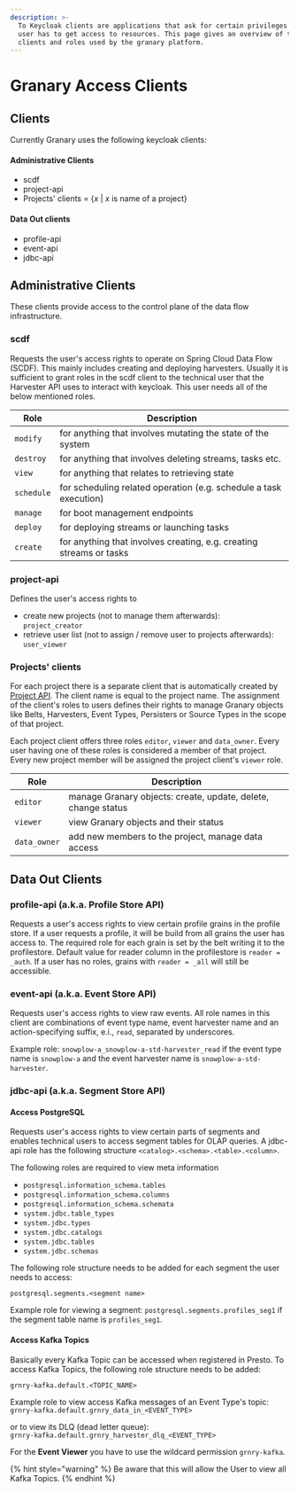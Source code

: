 ```yaml
---
description: >-
  To Keycloak clients are applications that ask for certain privileges (roles) a
  user has to get access to resources. This page gives an overview of the
  clients and roles used by the granary platform.
---
```


# Granary Access Clients

## Clients

Currently Granary uses the following keycloak clients:

#### Administrative Clients

* scdf
* project-api
* Projects' clients = {_x_ | _x_ is name of a project}

#### Data Out clients

* profile-api
* event-api
* jdbc-api

## Administrative Clients

These clients provide access to the control plane of the data flow infrastructure.

### scdf

Requests the user's access rights to operate on Spring Cloud Data Flow (SCDF). This mainly includes creating and deploying harvesters. Usually it is sufficient to grant roles in the scdf client to the technical user that the Harvester API uses to interact with keycloak. This user needs all of the below mentioned roles.

| Role       | Description                                                         |
| ---------- | ------------------------------------------------------------------- |
| `modify`   | for anything that involves mutating the state of the system         |
| `destroy`  | for anything that involves deleting streams, tasks etc.             |
| `view`     | for anything that relates to retrieving state                       |
| `schedule` | for scheduling related operation (e.g. schedule a task execution)   |
| `manage`   | for boot management endpoints                                       |
| `deploy`   | for deploying streams or launching tasks                            |
| `create`   | for anything that involves creating, e.g. creating streams or tasks |

### project-api

Defines the user's access rights to 

* create new projects (not to manage them afterwards):\
  `project_creator`
* retrieve user list (not to assign / remove user to projects afterwards):\
  `user_viewer`

### Projects' clients

For each project there is a separate client that is automatically created by [Project API](../../developer-reference/api-reference/project-api.md#create-project). The client name is equal to the project name. The assignment of the client's roles to users defines their rights to manage Granary objects like Belts, Harvesters, Event Types, Persisters or Source Types in the scope of that project.

Each project client offers three roles `editor`, `viewer` and `data_owner`. Every user having one of these roles is considered a member of that project. Every new project member will be assigned the project client's `viewer` role.

| Role         | Description                                                   |
| ------------ | ------------------------------------------------------------- |
| `editor`     | manage Granary objects: create, update, delete, change status |
| `viewer`     | view Granary objects and their status                         |
| `data_owner` | add new members to the project, manage data access            |

## Data Out Clients

### profile-api (a.k.a. Profile Store API)

Requests a user's access rights to view certain profile grains in the profile store. If a user requests a profile, it will be build from all grains the user has access to. The required role for each grain is set by the belt writing it to the profilestore. Default value for reader column in the profilestore is `reader = _auth`. If a user has no roles, grains with `reader = _all` will still be accessible.

### event-api (a.k.a. Event Store API)

Requests user's access rights to view raw events. All role names in this client are combinations of event type name, event harvester name and an action-specifying suffix, e.i., `read`, separated by underscores.

Example role: `snowplow-a_snowplow-a-std-harvester_read` if the event type name is `snowplow-a` and the event harvester name is `snowplow-a-std-harvester`. 

### jdbc-api (a.k.a. Segment Store API)

#### Access PostgreSQL

Requests user's access rights to view certain parts of segments and enables technical users to access segment tables for OLAP queries. A jdbc-api role has the following structure  `<catalog>.<schema>.<table>.<column>`.

The following roles are required to view meta information

* `postgresql.information_schema.tables`
* `postgresql.information_schema.columns`
* `postgresql.information_schema.schemata`
* `system.jdbc.table_types`
* `system.jdbc.types`
* `system.jdbc.catalogs`
* `system.jdbc.tables`
* `system.jdbc.schemas`

The following role structure needs to be added for each segment the user needs to access:

`postgresql.segments.<segment name>`

Example role for viewing a segment: `postgresql.segments.profiles_seg1` if the segment table name is `profiles_seg1`.

#### Access Kafka Topics

Basically every Kafka Topic can be accessed when registered in Presto. To access Kafka Topics, the following role structure needs to be added:

`grnry-kafka.default.<TOPIC_NAME>`

Example role to view access Kafka messages of an Event Type's topic: \
`grnry-kafka.default.grnry_data_in_<EVENT_TYPE>`

or to view its DLQ (dead letter queue):\
`grnry-kafka.default.grnry_harvester_dlq_<EVENT_TYPE>`

For the **Event Viewer** you have to use the wildcard permission `grnry-kafka`.

{% hint style="warning" %}
Be aware that this will allow the User to view all Kafka Topics.
{% endhint %}
